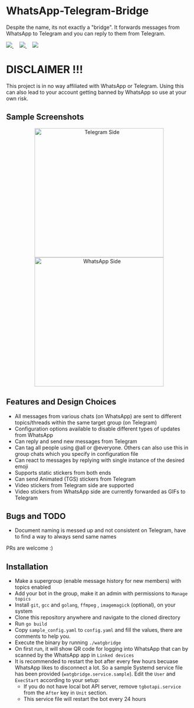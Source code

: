 # WhatsApp-Telegram-Bridge

Despite the name, its not exactly a "bridge". It forwards messages from WhatsApp to Telegram and you can reply to them
from Telegram.

<a href="https://t.me/PropheCProjects">
  <img src="https://img.shields.io/badge/Updates_Channel-2CA5E0?style=for-the-badge&logo=telegram&logoColor=white"></img>
</a>&nbsp; &nbsp;
<a href="https://t.me/WaTgBridge">
  <img src="https://img.shields.io/badge/Discussion_Group-2CA5E0?style=for-the-badge&logo=telegram&logoColor=white"></img>
</a>&nbsp; &nbsp;
<a href="https://youtu.be/xc75XLoTmA4">
  <img src="https://img.shields.io/badge/YouTube-FF0000?style=for-the-badge&logo=youtube&logoColor=white"</img>
</a>

# DISCLAIMER !!!

This project is in no way affiliated with WhatsApp or Telegram. Using this can also lead to your account getting banned by WhatsApp so use at your own risk.

## Sample Screenshots

<p align="center">
  <img src="./assets/telegram_side_sample.png" width="350" alt="Telegram Side">
  <img src="./assets/whatsapp_side_sample.jpg" width="350" alt="WhatsApp Side">
</p>

## Features and Design Choices

- All messages from various chats (on WhatsApp) are sent to different topics/threads within the same target group (on Telegram)
- Configuration options available to disable different types of updates from WhatsApp
- Can reply and send new messages from Telegram
- Can tag all people using @all or @everyone. Others can also use this in group chats which you specify in configuration file
- Can react to messages by replying with single instance of the desired emoji
- Supports static stickers from both ends
- Can send Animated (TGS) stickers from Telegram
- Video stickers from Telegram side are supported
- Video stickers from WhatsApp side are currently forwarded as GIFs to Telegram

## Bugs and TODO

- Document naming is messed up and not consistent on Telegram, have to find a way to always send same names

PRs are welcome :)


## Installation

- Make a supergroup (enable message history for new members) with topics enabled
- Add your bot in the group, make it an admin with permissions to `Manage topics`
- Install `git`, `gcc` and `golang`, `ffmpeg` , `imagemagick` (optional), on your system
- Clone this repository anywhere and navigate to the cloned directory
- Run `go build`
- Copy `sample_config.yaml` to `config.yaml` and fill the values, there are comments to help you.
- Execute the binary by running `./watgbridge`
- On first run, it will show QR code for logging into WhatsApp that can by scanned by the WhatsApp app in `Linked devices`
- It is recommended to restart the bot after every few hours becuase WhatsApp likes to disconnect a lot. So a sample Systemd service file has been provided (`watgbridge.service.sample`). Edit the `User` and `ExecStart` according to your setup:
    - If you do not have local bot API server, remove `tgbotapi.service` from the `After` key in `Unit` section.
    - This service file will restart the bot every 24 hours
